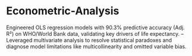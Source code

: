 # Econometric-Analysis
Engineered OLS regression models with 90.3% predictive accuracy (Adj. R²) on WHO/World Bank data, validating key drivers of life expectancy. – Leveraged multivariate analysis to resolve statistical paradoxes and diagnose model limitations like multicollinearity and omitted variable bias.
